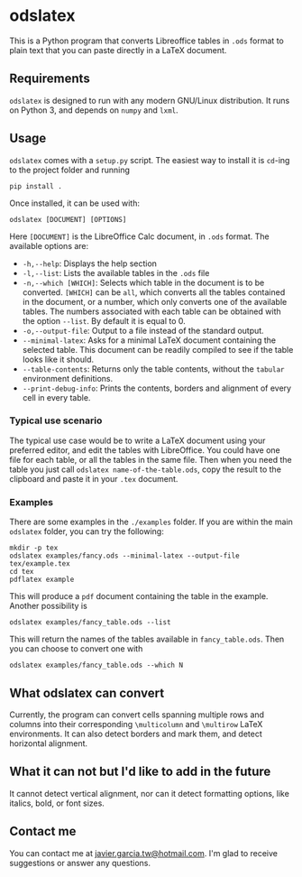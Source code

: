 # odslatex
This is a Python program that converts Libreoffice tables in `.ods` format to plain text that you can paste directly in a LaTeX document.

## Requirements
`odslatex` is designed to run with any modern GNU/Linux distribution. It runs on Python 3, and depends on `numpy` and `lxml`.

## Usage
`odslatex` comes with a `setup.py` script. The easiest way to install it is `cd`-ing to the project folder and running 
```
pip install .
```

Once installed, it can be used with:

```
odslatex [DOCUMENT] [OPTIONS]
```
Here `[DOCUMENT]` is the LibreOffice Calc document, in `.ods` format.
The available options are:
* `-h,--help`: Displays the help section
* `-l,--list`: Lists the available tables in the `.ods` file
* `-n,--which [WHICH]`: Selects which table in the document is to be converted. `[WHICH]` can be `all`, which converts all the tables contained in the document, or a number, which only converts one of the available tables. The numbers associated with each table can be obtained with the option `--list`. By default it is equal to 0.
* `-o,--output-file`: Output to a file instead of the standard output.
* `--minimal-latex`: Asks for a minimal LaTeX document containing the selected table. This document can be readily compiled to see if the table looks like it should.
* `--table-contents`: Returns only the table contents, without the `tabular` environment definitions.
* `--print-debug-info`: Prints the contents, borders and alignment of every cell in every table.

### Typical use scenario
The typical use case would be to write a LaTeX document using your preferred editor, and edit the tables with LibreOffice. You could have one file for each table, or all the tables in the same file. Then when you need the table you just call `odslatex name-of-the-table.ods`, copy the result to the clipboard and paste it in your `.tex` document.

### Examples
There are some examples in the `./examples` folder. If you are within the main `odslatex` folder, you can try the following:
```
mkdir -p tex
odslatex examples/fancy.ods --minimal-latex --output-file tex/example.tex
cd tex
pdflatex example
```
This will produce a `pdf` document containing the table in the example. Another possibility is
```
odslatex examples/fancy_table.ods --list
```
This will return the names of the tables available in `fancy_table.ods`.
Then you can choose to convert one with
```
odslatex examples/fancy_table.ods --which N
```

## What odslatex can convert
Currently, the program can convert cells spanning multiple rows and columns into their corresponding `\multicolumn` and `\multirow` LaTeX environments. It can also detect borders and mark them, and detect horizontal alignment.

## What it can not but I'd like to add in the future
It cannot detect vertical alignment, nor can it detect formatting options, like italics, bold, or font sizes.

## Contact me
You can contact me at <javier.garcia.tw@hotmail.com>. I'm glad to receive suggestions or answer any questions.
